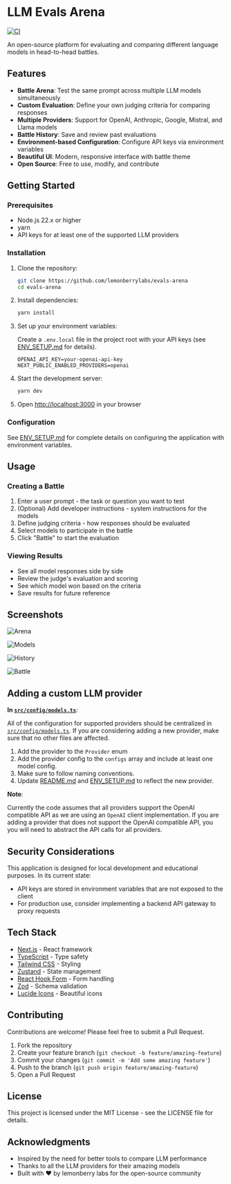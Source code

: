 # LLM Evals Arena

[![CI](https://github.com/lemonberrylabs/evals-arena/actions/workflows/ci.yml/badge.svg)](https://github.com/lemonberrylabs/evals-arena/actions/workflows/ci.yml)

An open-source platform for evaluating and comparing different language models in head-to-head battles.

## Features

- **Battle Arena**: Test the same prompt across multiple LLM models simultaneously
- **Custom Evaluation**: Define your own judging criteria for comparing responses
- **Multiple Providers**: Support for OpenAI, Anthropic, Google, Mistral, and Llama models
- **Battle History**: Save and review past evaluations
- **Environment-based Configuration**: Configure API keys via environment variables
- **Beautiful UI**: Modern, responsive interface with battle theme
- **Open Source**: Free to use, modify, and contribute

## Getting Started

### Prerequisites

- Node.js 22.x or higher
- yarn
- API keys for at least one of the supported LLM providers

### Installation

1. Clone the repository:
   ```bash
   git clone https://github.com/lemonberrylabs/evals-arena
   cd evals-arena
   ```

2. Install dependencies:
   ```bash
   yarn install
   ```

3. Set up your environment variables:

   Create a `.env.local` file in the project root with your API keys (see [ENV_SETUP.md](ENV_SETUP.md) for details).

   ```
   OPENAI_API_KEY=your-openai-api-key
   NEXT_PUBLIC_ENABLED_PROVIDERS=openai
   ```

4. Start the development server:
   ```bash
   yarn dev
   ```

5. Open [http://localhost:3000](http://localhost:3000) in your browser

### Configuration

See [ENV_SETUP.md](ENV_SETUP.md) for complete details on configuring the application with environment variables.

## Usage

### Creating a Battle

1. Enter a user prompt - the task or question you want to test
2. (Optional) Add developer instructions - system instructions for the models
3. Define judging criteria - how responses should be evaluated
4. Select models to participate in the battle
5. Click "Battle" to start the evaluation

### Viewing Results

- See all model responses side by side
- Review the judge's evaluation and scoring
- See which model won based on the criteria
- Save results for future reference

## Screenshots

![Arena](.github/arena.png)

![Models](.github/models.png)

![History](.github/history.png)

![Battle](.github/judge.png)

## Adding a custom LLM provider

**In [`src/config/models.ts`](src/config/models.ts)**:

All of the configuration for supported providers should be centralized in [`src/config/models.ts`](src/config/models.ts). 
If you are considering adding a new provider, make sure that no other files are affected.

1. Add the provider to the `Provider` enum
2. Add the provider config to the `configs` array and include at least one model config.
3. Make sure to follow naming conventions.
4. Update [README.md](README.md) and [ENV_SETUP.md](ENV_SETUP.md) to reflect the new provider.

**Note**:

Currently the code assumes that all providers support the OpenAI compatible API as we are using an `OpenAI` client implementation.
If you are adding a provider that does not support the OpenAI compatible API, you you will need to abstract the API calls for all providers.

## Security Considerations

This application is designed for local development and educational purposes. In its current state:

- API keys are stored in environment variables that are not exposed to the client
- For production use, consider implementing a backend API gateway to proxy requests

## Tech Stack

- [Next.js](https://nextjs.org/) - React framework
- [TypeScript](https://www.typescriptlang.org/) - Type safety
- [Tailwind CSS](https://tailwindcss.com/) - Styling
- [Zustand](https://github.com/pmndrs/zustand) - State management
- [React Hook Form](https://react-hook-form.com/) - Form handling
- [Zod](https://github.com/colinhacks/zod) - Schema validation
- [Lucide Icons](https://lucide.dev/) - Beautiful icons

## Contributing

Contributions are welcome! Please feel free to submit a Pull Request.

1. Fork the repository
2. Create your feature branch (`git checkout -b feature/amazing-feature`)
3. Commit your changes (`git commit -m 'Add some amazing feature'`)
4. Push to the branch (`git push origin feature/amazing-feature`)
5. Open a Pull Request

## License

This project is licensed under the MIT License - see the LICENSE file for details.

## Acknowledgments

- Inspired by the need for better tools to compare LLM performance
- Thanks to all the LLM providers for their amazing models
- Built with ❤️ by lemonberry labs for the open-source community
